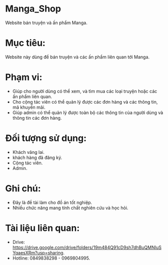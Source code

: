 # Manga_Shop
Website bán truyện và ấn phẩm Manga.
# Mục tiêu:
Website này dùng để bán truyện và các ấn phẩm liên quan tới Manga.
# Phạm vi:
 - Giúp cho người dùng có thể xem, và tìm mua các loại truyện hoặc các ấn phẩm liên quan.
 - Cho cộng tác viên có thể quản lý được các đơn hàng và các thông tin, mã khuyến mãi.
 - Giúp admin có thể quản lý được toàn bộ các thông tin của người dùng và thông tin các đơn hàng.
# Đối tượng sử dụng:
 - Khách vãng lai.
 - khách hàng đã đăng ký.
 - Cộng tác viên.
 - Admin.
# Ghi chú:
 - Đây là đề tài làm cho đồ án tốt nghiệp.
 - Nhiều chức năng mang tính chất nghiên cứu và học hỏi.
# Tài liệu liên quan:
 - Drive: https://drive.google.com/drive/folders/19m484Q91cD9sh7dhBuQMNIuSYqaesXRm?usp=sharing.
 - Hotline: 0849838298 - 0969804995.
